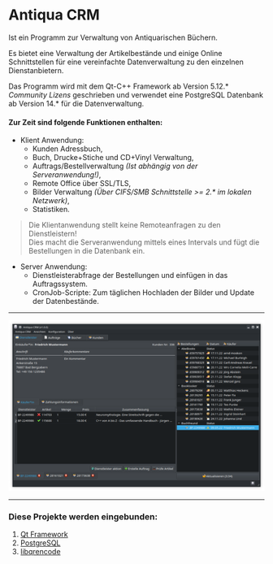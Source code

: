 # Antiqua CRM
Ist ein Programm zur Verwaltung von Antiquarischen Büchern.

Es bietet eine Verwaltung der Artikelbestände und einige Online Schnittstellen für eine vereinfachte Datenverwaltung zu den einzelnen Dienstanbietern.

Das Programm wird mit dem Qt-C++ Framework ab Version 5.12.\* *Community Lizens* geschrieben und verwendet eine PostgreSQL Datenbank ab Version 14.* für die Datenverwaltung.

#### Zur Zeit sind folgende Funktionen enthalten:
- Klient Anwendung:
  - Kunden Adressbuch,
  - Buch, Drucke+Stiche und CD+Vinyl Verwaltung,
  - Auftrags/Bestellverwaltung *(Ist abhängig von der Serveranwendung!)*,
  - Remote Office über SSL/TLS,
  - Bilder Verwaltung *(Über CIFS/SMB Schnittstelle >= 2.\* im lokalen Netzwerk)*,
  - Statistiken.

> Die Klientanwendung stellt keine Remoteanfragen zu den Dienstleistern!<br>Dies macht die Serveranwendung mittels eines Intervals und fügt die Bestellungen in die Datenbank ein.

- Server Anwendung:
  - Dienstleisterabfrage der Bestellungen und einfügen in das Auftragssystem.
  - CronJob-Scripte: Zum täglichen Hochladen der Bilder und Update der Datenbestände.

---

![Demo](preview.png)

---

### Diese Projekte werden eingebunden:
1. <a href="https://www.qt.io/product/framework" target="_blank">Qt Framework</a>
2. <a href="https://www.postgresql.org" target="_blank">PostgreSQL</a>
3. <a href="https://github.com/fukuchi/libqrencode" target="_blank">libqrencode</a>
